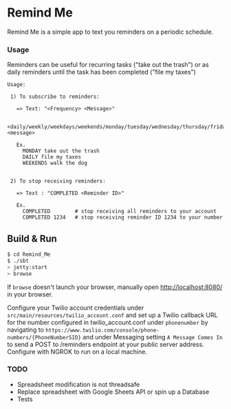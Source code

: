 # Remind Me #

Remind Me is a simple app to text you reminders on a periodic schedule.


### Usage

Reminders can be useful for recurring tasks ("take out the trash") or as daily reminders until the task has been completed ("file my taxes")

```
Usage:

 1) To subscribe to reminders:

   => Text: "<Frequency> <Message>"

   <daily/weekly/weekdays/weekends/monday/tuesday/wednesday/thursday/friday/saturday/sunday> <message>

   Ex.
     MONDAY take out the trash
     DAILY file my taxes
     WEEKENDS walk the dog


 2) To stop receiving reminders:

   => Text : "COMPLETED <Reminder ID>"

   Ex.
     COMPLETED        # stop receiving all reminders to your account
     COMPLETED 1234   # stop receiving reminder ID 1234 to your number
```


## Build & Run ##

```sh
$ cd Remind_Me
$ ./sbt
> jetty:start
> browse
```

If `browse` doesn't launch your browser, manually open [http://localhost:8080/](http://localhost:8080/) in your browser.

Configure your Twilio account credentials under `src/main/resources/twilio_account.conf` and set up a Twilio callback URL for the number configured in twilio_account.conf under `phonenumber` by navigating to `https://www.twilio.com/console/phone-numbers/{PhoneNumberSID}` and under Messaging setting `A Message Comes In ` to send a POST to /reminders endpoint at your public server address. Configure with NGROK to run on a local machine.


### TODO

* Spreadsheet modification is not threadsafe
* Replace spreadsheet with Google Sheets API or spin up a Database
* Tests